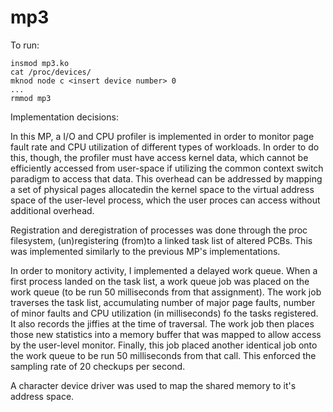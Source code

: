 # mp3

To run:
```
insmod mp3.ko
cat /proc/devices/
mknod node c <insert device number> 0
...
rmmod mp3
```

Implementation decisions:

In this MP, a I/O and CPU profiler is implemented in order to monitor page fault rate and CPU utilization of different types of workloads. In order to do this, though, the profiler must have access kernel data, which cannot be efficiently accessed from user-space if utilizing the common context switch paradigm to access that data. This overhead can be addressed by mapping a set of physical pages allocatedin the kernel space to the virtual address space of the user-level process, which the user proces can access without additional overhead. 

Registration and deregistration of processes was done through the proc filesystem, (un)registering (from)to a linked task list of altered PCBs. This was implemented similarly to the previous MP's implementations. 

In order to monitory activity, I implemented a delayed work queue. When a first process landed on the task list, a work queue job was placed on the work queue (to be run 50 milliseconds from that assignment). The work job traverses the task list, accumulating number of major page faults, number of minor faults and CPU utilization (in milliseconds) fo the tasks registered. It also records the jiffies at the time of traversal. The work job then places those new statistics into a memory buffer that was mapped to allow access by the user-level monitor. Finally, this job placed another identical job onto the work queue to be run 50 milliseconds from that call. This enforced the sampling rate of 20 checkups per second.

A character device driver was used to map the shared memory to it's address space. 
